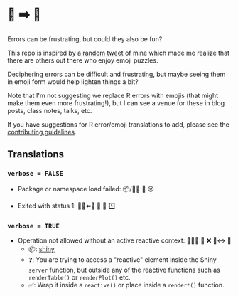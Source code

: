 # 😤 ➡️ 🤣

Errors can be frustrating, but could they also be fun?

This repo is inspired by a [random tweet](https://twitter.com/minebocek/status/1035377949036486656) of mine which made me realize that there are others out there who enjoy emoji puzzles.

Deciphering errors can be difficult and frustrating, but maybe seeing them in emoji form would help lighten things a bit?

Note that I'm not suggesting we replace R errors with emojis (that might make them even more frustrating!), but I can see a venue for these in blog posts, class notes, talks, etc.

If you have suggestions for R error/emoji translations to add, please see the [contributing guidelines]().

## Translations

### `verbose = FALSE`

- Package or namespace load failed: 📦/📛🌌 🚚 ☹️

- Exited with status 1: 🚶‍♂️⬅️🚪  🔱  👑  1️⃣

### `verbose = TRUE`

- Operation not allowed without an active reactive context: 👩‍⚕️🔪 🚫 ❌ 🏃‍↔️ 📖
    - 📦: [shiny](http://shiny.rstudio.com/)
    - ❓: You are trying to access a "reactive" element inside the Shiny `server` function, but outside any of the reactive functions such as `renderTable()` or `renderPlot()` etc.
    - ✅: Wrap it inside a `reactive()` or place inside a `render*()` function.
